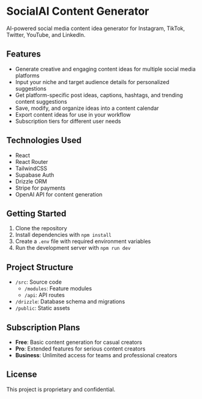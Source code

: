 # SocialAI Content Generator

AI-powered social media content idea generator for Instagram, TikTok, Twitter, YouTube, and LinkedIn.

## Features

- Generate creative and engaging content ideas for multiple social media platforms
- Input your niche and target audience details for personalized suggestions
- Get platform-specific post ideas, captions, hashtags, and trending content suggestions
- Save, modify, and organize ideas into a content calendar
- Export content ideas for use in your workflow
- Subscription tiers for different user needs

## Technologies Used

- React
- React Router
- TailwindCSS
- Supabase Auth
- Drizzle ORM
- Stripe for payments
- OpenAI API for content generation

## Getting Started

1. Clone the repository
2. Install dependencies with `npm install`
3. Create a `.env` file with required environment variables
4. Run the development server with `npm run dev`

## Project Structure

- `/src`: Source code
  - `/modules`: Feature modules
  - `/api`: API routes
- `/drizzle`: Database schema and migrations
- `/public`: Static assets

## Subscription Plans

- **Free**: Basic content generation for casual creators
- **Pro**: Extended features for serious content creators
- **Business**: Unlimited access for teams and professional creators

## License

This project is proprietary and confidential.